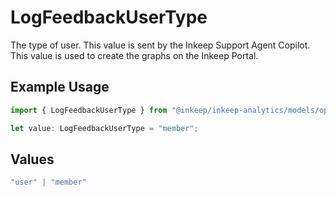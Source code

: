 # LogFeedbackUserType

The type of user. This value is sent by the Inkeep Support Agent Copilot. This value is used to create the graphs on the Inkeep Portal.

## Example Usage

```typescript
import { LogFeedbackUserType } from "@inkeep/inkeep-analytics/models/operations";

let value: LogFeedbackUserType = "member";
```

## Values

```typescript
"user" | "member"
```